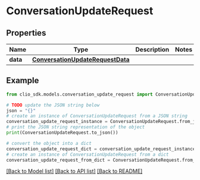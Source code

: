 # ConversationUpdateRequest


## Properties

Name | Type | Description | Notes
------------ | ------------- | ------------- | -------------
**data** | [**ConversationUpdateRequestData**](ConversationUpdateRequestData.md) |  | 

## Example

```python
from clio_sdk.models.conversation_update_request import ConversationUpdateRequest

# TODO update the JSON string below
json = "{}"
# create an instance of ConversationUpdateRequest from a JSON string
conversation_update_request_instance = ConversationUpdateRequest.from_json(json)
# print the JSON string representation of the object
print(ConversationUpdateRequest.to_json())

# convert the object into a dict
conversation_update_request_dict = conversation_update_request_instance.to_dict()
# create an instance of ConversationUpdateRequest from a dict
conversation_update_request_from_dict = ConversationUpdateRequest.from_dict(conversation_update_request_dict)
```
[[Back to Model list]](../README.md#documentation-for-models) [[Back to API list]](../README.md#documentation-for-api-endpoints) [[Back to README]](../README.md)



